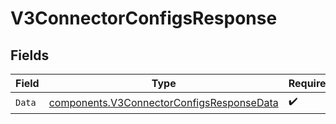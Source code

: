 # V3ConnectorConfigsResponse


## Fields

| Field                                                                                                  | Type                                                                                                   | Required                                                                                               | Description                                                                                            |
| ------------------------------------------------------------------------------------------------------ | ------------------------------------------------------------------------------------------------------ | ------------------------------------------------------------------------------------------------------ | ------------------------------------------------------------------------------------------------------ |
| `Data`                                                                                                 | [components.V3ConnectorConfigsResponseData](../../models/components/v3connectorconfigsresponsedata.md) | :heavy_check_mark:                                                                                     | N/A                                                                                                    |